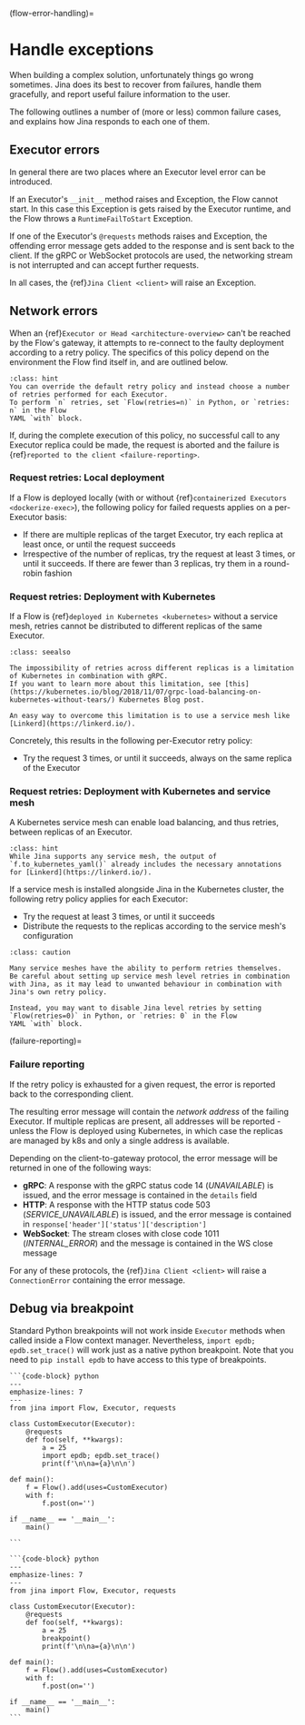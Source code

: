 (flow-error-handling)=
# Handle exceptions

When building a complex solution, unfortunately things go wrong sometimes.
Jina does its best to recover from failures, handle them gracefully, and report useful failure information to the user.

The following outlines a number of (more or less) common failure cases, and explains how Jina responds to each one of them.

## Executor errors

In general there are two places where an Executor level error can be introduced.

If an Executor's `__init__` method raises and Exception, the Flow cannot start.
In this case this Exception is gets raised by the Executor runtime, and the Flow throws a `RuntimeFailToStart` Exception.

If one of the Executor's `@requests` methods raises and Exception, the offending error message gets added to the response
and is sent back to the client.
If the gRPC or WebSocket protocols are used, the networking stream is not interrupted and can accept further requests.

In all cases, the {ref}`Jina Client <client>` will raise an Exception.

## Network errors

When an {ref}`Executor or Head <architecture-overview>` can't be reached by the Flow's gateway, it attempts to re-connect
to the faulty deployment according to a retry policy.
The specifics of this policy depend on the environment the Flow find itself in, and are outlined below.

````{admonition} Hint: Custom retry policy
:class: hint
You can override the default retry policy and instead choose a number of retries performed for each Executor.
To perform `n` retries, set `Flow(retries=n)` in Python, or `retries: n` in the Flow
YAML `with` block.
````

If, during the complete execution of this policy, no successful call to any Executor replica could be made, the request is aborted
and the failure is {ref}`reported to the client <failure-reporting>`.

### Request retries: Local deployment

If a Flow is deployed locally (with or without {ref}`containerized Executors <dockerize-exec>`), the following policy
for failed requests applies on a per-Executor basis:

- If there are multiple replicas of the target Executor, try each replica at least once, or until the request succeeds
- Irrespective of the number of replicas, try the request at least 3 times, or until it succeeds. If there are fewer than 3 replicas, try them in a round-robin fashion

### Request retries: Deployment with Kubernetes

If a Flow is {ref}`deployed in Kubernetes <kubernetes>` without a service mesh, retries cannot be distributed to different replicas of the same Executor.

````{admonition} See Also
:class: seealso

The impossibility of retries across different replicas is a limitation of Kubernetes in combination with gRPC.
If you want to learn more about this limitation, see [this](https://kubernetes.io/blog/2018/11/07/grpc-load-balancing-on-kubernetes-without-tears/) Kubernetes Blog post.

An easy way to overcome this limitation is to use a service mesh like [Linkerd](https://linkerd.io/).
````

Concretely, this results in the following per-Executor retry policy:

- Try the request 3 times, or until it succeeds, always on the same replica of the Executor

### Request retries: Deployment with Kubernetes and service mesh

A Kubernetes service mesh can enable load balancing, and thus retries, between replicas of an Executor.

````{admonition} Hint
:class: hint
While Jina supports any service mesh, the output of `f.to_kubernetes_yaml()` already includes the necessary annotations for [Linkerd](https://linkerd.io/).
````

If a service mesh is installed alongside Jina in the Kubernetes cluster, the following retry policy applies for each Executor:

- Try the request at least 3 times, or until it succeeds
- Distribute the requests to the replicas according to the service mesh's configuration


````{admonition} Caution
:class: caution

Many service meshes have the ability to perform retries themselves.
Be careful about setting up service mesh level retries in combination with Jina, as it may lead to unwanted behaviour in combination with
Jina's own retry policy.

Instead, you may want to disable Jina level retries by setting `Flow(retries=0)` in Python, or `retries: 0` in the Flow
YAML `with` block.
````

(failure-reporting)=
### Failure reporting

If the retry policy is exhausted for a given request, the error is reported back to the corresponding client.

The resulting error message will contain the *network address* of the failing Executor.
If multiple replicas are present, all addresses will be reported - unless the Flow is deployed using Kubernetes, in which
case the replicas are managed by k8s and only a single address is available.

Depending on the client-to-gateway protocol, the error message will be returned in one of the following ways:

- **gRPC**: A response with the gRPC status code 14 (*UNAVAILABLE*) is issued, and the error message is contained in the `details` field
- **HTTP**: A response with the HTTP status code 503 (*SERVICE_UNAVAILABLE*) is issued, and the error message is contained in `response['header']['status']['description']`
- **WebSocket**: The stream closes with close code 1011 (*INTERNAL_ERROR*) and the message is contained in the WS close message

For any of these protocols, the {ref}`Jina Client <client>` will raise a `ConnectionError` containing the error message.

## Debug via breakpoint

Standard Python breakpoints will not work inside `Executor` methods when called inside a Flow context manager. Nevertheless, `import epdb; epdb.set_trace()` will work just as a native python breakpoint. Note that you need to `pip install epdb` to have access to this type of breakpoints.


````{tab} ✅ Do
```{code-block} python
---
emphasize-lines: 7
---
from jina import Flow, Executor, requests
 
class CustomExecutor(Executor):
    @requests
    def foo(self, **kwargs):
        a = 25
        import epdb; epdb.set_trace() 
        print(f'\n\na={a}\n\n')
 
def main():
    f = Flow().add(uses=CustomExecutor)
    with f:
        f.post(on='')

if __name__ == '__main__':
    main()

```
````

````{tab} 😔 Don't
```{code-block} python
---
emphasize-lines: 7
---
from jina import Flow, Executor, requests
 
class CustomExecutor(Executor):
    @requests
    def foo(self, **kwargs):
        a = 25
        breakpoint()
        print(f'\n\na={a}\n\n')
 
def main():
    f = Flow().add(uses=CustomExecutor)
    with f:
        f.post(on='')
 
if __name__ == '__main__':
    main()
```
````